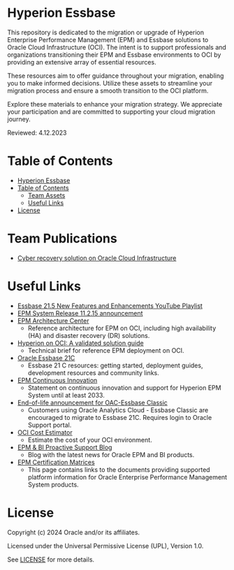 # Hyperion Essbase
 
This repository is dedicated to the migration or upgrade of Hyperion Enterprise Performance Management (EPM) and Essbase solutions to Oracle Cloud Infrastructure (OCI). The intent is to support professionals and organizations transitioning their EPM and Essbase environments to OCI by providing an extensive array of essential resources.

These resources aim to offer guidance throughout your migration, enabling you to make informed decisions. Utilize these assets to streamline your migration process and ensure a smooth transition to the OCI platform.

Explore these materials to enhance your migration strategy. We appreciate your participation and are committed to supporting your cloud migration journey.

Reviewed: 4.12.2023
 
# Table of Contents
 
- [Hyperion Essbase](#hyperion-essbase)
- [Table of Contents](#table-of-contents)
  - [Team Assets](#team-assets)
  - [Useful Links](#useful-links)
- [License](#license)
 
# Team Publications

- [Cyber recovery solution on Oracle Cloud Infrastructure](https://docs.oracle.com/en/solutions/oci-automated-cyber-recovery/index.html) 
 
# Useful Links

- [Essbase 21.5 New Features and Enhancements YouTube Playlist](https://www.youtube.com/playlist?list=PLdtXkK5KBY57davwRTIGtDn05A9N4ybrI) 
- [EPM System Release 11.2.15 announcement](https://blogs.oracle.com/proactivesupportepm/post/enterprise-performance-management-epm-11215-is-available)
- [EPM Architecture Center](https://docs.oracle.com/en/solutions/deploy-hyperion-oci/index.html)
    - Reference architecture for EPM on OCI, including high availability (HA) and disaster recovery (DR) solutions.
- [Hyperion on OCI: A validated solution guide](https://www.oracle.com/a/ocom/docs/cloud/hyperion-epm-on-oci-validated-solution-guide.pdf)
    - Technical brief for reference EPM deployment on OCI.
- [Oracle Essbase 21C](https://docs.oracle.com/en/database/other-databases/essbase/21/index.html)
    - Essbase 21 C resources: getting started, deployment guides, development resources and community links.  
- [EPM Continuous Innovation](https://www.oracle.com/a/ocom/docs/support/hyperion-epm-announcement.pdf)
    - Statement on continuous innovation and support for Hyperion EPM System until at least 2033.
- [End-of-life announcement for OAC-Essbase Classic](https://support.oracle.com/epmos/faces/DocumentDisplay?id=2953767.1)
    - Customers using Oracle Analytics Cloud - Essbase Classic are encouraged to migrate to Essbase 21C. Requires login to Oracle Support portal.
- [OCI Cost Estimator](https://www.oracle.com/uk/cloud/costestimator.html)
    - Estimate the cost of your OCI environment.
- [EPM & BI Proactive Support Blog](https://blogs.oracle.com/proactivesupportepm/)
    - Blog with the latest news for Oracle EPM and BI products.
- [EPM Certification Matrices](https://www.oracle.com/middleware/technologies/bi-foundation/hyperion-supported-platforms.html)
    - This page contains links to the documents providing supported platform information for Oracle Enterprise Performance Management System products.


# License
 
Copyright (c) 2024 Oracle and/or its affiliates. 
 
Licensed under the Universal Permissive License (UPL), Version 1.0. 
 
See [LICENSE](https://github.com/oracle-devrel/technology-engineering/blob/main/LICENSE) for more details.